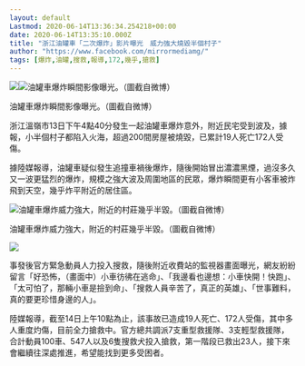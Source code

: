 ```yaml
---
layout: default
Lastmod: 2020-06-14T13:36:34.254218+00:00
date: 2020-06-14T13:35:10.000Z
title: "浙江油罐車「二次爆炸」影片曝光　威力強大燒毀半個村子"
author: "https://www.facebook.com/mirrormediamg/"
tags: [爆炸,油罐,搜救,報導,172,幾乎,搶救]
---
```


![](https://images.weserv.nl/?url=https%3A//www.mirrormedia.com.tw/assets/images/20200614133256-a72def9917cff2285c1c1d9d5a31a483-tiny.jpg)![油罐車爆炸瞬間影像曝光。（圖截自微博）](https://images.weserv.nl/?url=https%3A//www.mirrormedia.com.tw/assets/images/20200614133256-a72def9917cff2285c1c1d9d5a31a483-mobile.jpg)

油罐車爆炸瞬間影像曝光。（圖截自微博）

浙江溫嶺市13日下午4點40分發生一起油罐車爆炸意外，附近民宅受到波及，據報，小半個村子都陷入火海，超過200間房屋被燒毀，已累計19人死亡172人受傷。

據陸媒報導，油罐車疑似發生追撞車禍後爆炸，隨後開始冒出濃濃黑煙，過沒多久又一波更猛烈的爆炸，規模之強大波及周圍地區的民眾，爆炸瞬間更有小客車被炸飛到天空，幾乎炸平附近的居住區。

![ 油罐車爆炸威力強大，附近的村莊幾乎半毀。（圖截自微博）](https://images.weserv.nl/?url=https://images.weserv.nl/?url=/assets/mirrormedia/icon/loading.gif)

油罐車爆炸威力強大，附近的村莊幾乎半毀。（圖截自微博）

![](https://images.weserv.nl/?url=https://images.weserv.nl/?url=/assets/mirrormedia/icon/loading.gif)

事發後官方緊急動員人力投入搜救，隨後附近收費站的監視器畫面曝光，網友紛紛留言「好恐怖，（畫面中）小車彷彿在逃命」、「我邊看也邊想：小車快開！快跑」、「太可怕了，那輛小車是撿到命」、「搜救人員辛苦了，真正的英雄」、「世事難料，真的要更珍惜身邊的人」。

陸媒報導，截至14日上午10點為止，該事故已造成19人死亡、172人受傷，其中多人重度灼傷，目前全力搶救中。官方總共調派7支重型救援隊、3支輕型救援隊，合計動員100車、547人以及6隻搜救犬投入搶救，第一階段已救出23人，接下來會繼續往深處推進，希望能找到更多受困者。


